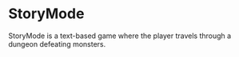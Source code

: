 # StoryMode
StoryMode is a text-based game where the player travels through a dungeon defeating monsters.
